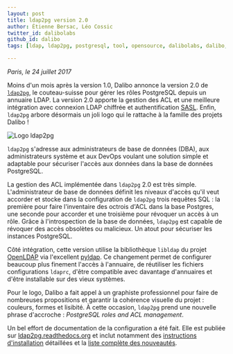 ```yaml
---
layout: post
title: ldap2pg version 2.0
author: Étienne Bersac, Léo Cossic
twitter_id: dalibolabs
github_id: dalibo
tags: [ldap, ldap2pg, postgresql, tool, opensource, dalibolabs, dalibo, labs, release, security]

---
```


*Paris, le 24 juillet 2017*

Moins d'un mois après la version 1.0, Dalibo annonce la version 2.0
de [`ldap2pg`](https://ldap2pg.readthedocs.org), le couteau-suisse pour gérer
les rôles PostgreSQL depuis un annuaire LDAP. La version 2.0 apporte la gestion
des ACL et une meilleure intégration avec connexion LDAP chiffrée et
authentification
[SASL](https://fr.wikipedia.org/wiki/Simple_Authentication_and_Security_Layer).
Enfin, `ldap2pg` arbore désormais un joli logo qui le rattache à la famille des
projets Dalibo !

![Logo ldap2pg](https://raw.githubusercontent.com/dalibo/blog/gh-pages/img/ldap2pg-catchphrase-transp-small.png)

<!--MORE-->

`ldap2pg` s'adresse aux administrateurs de base de données (DBA), aux
administrateurs système et aux DevOps voulant une solution simple et adaptable
pour sécuriser l'accès aux données dans la base de données PostgreSQL.

La gestion des ACL implémentée dans `ldap2pg` 2.0 est très simple.
L'administrateur de base de données définit les niveaux d'accès qu'il veut
accorder et stocke dans la configuration de `ldap2pg` trois requêtes SQL : la
première pour faire l'inventaire des octrois d'ACL dans la base Postgres, une
seconde pour accorder et une troisième pour révoquer un accès à un rôle. Grâce à
l'introspection de la base de données, `ldap2pg` est capable de révoquer des
accès obsolètes ou malicieux. Un atout pour sécuriser les instances PostgreSQL.

Côté intégration, cette version utilise la bibliothèque `libldap` du
projet [OpenLDAP](http://openldap.org) via
l'excellent [pyldap](https://github.com/pyldap/pyldap). Ce changement permet de
configurer beaucoup plus finement l'accès à l'annuaire, de réutiliser les
fichiers configurations `ldaprc`, d'être compatible avec davantage d'annuaires
et d'être installable sur des vieux systèmes.

Pour le logo, Dalibo a fait appel à un graphiste professionnel pour faire de
nombreuses propositions et garantir la cohérence visuelle du projet : couleurs,
formes et lisibité. À cette occasion, `ldap2pg` prend une nouvelle phrase
d'accroche : *PostgreSQL roles and ACL management*.

Un bel effort de documentation de la configuration a été fait. Elle est publiée
sur [ldap2pg.readthedocs.org](http://ldap2pg.readthedocs.io/en/latest/) et inclut notamment
des
[instructions d'installation](http://ldap2pg.readthedocs.io/en/latest/install/)
détaillées et
la
[liste complète des nouveautés](http://ldap2pg.readthedocs.io/en/latest/changelog/).
